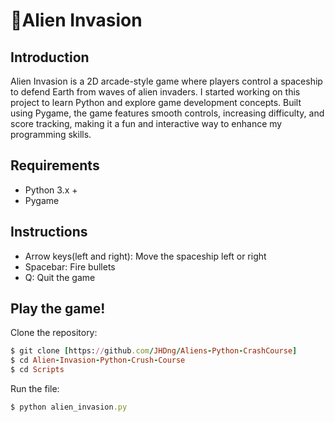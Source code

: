 # 👾Alien Invasion
## Introduction
Alien Invasion is a 2D arcade-style game where players control a spaceship to defend Earth from waves of alien invaders. I started working on this project to learn Python and explore game development concepts. Built using Pygame, the game features smooth controls, increasing difficulty, and score tracking, making it a fun and interactive way to enhance my programming skills.
## Requirements
- Python 3.x +
- Pygame
## Instructions
- Arrow keys(left and right): Move the spaceship left or right
- Spacebar: Fire bullets
- Q: Quit the game
## Play the game!
Clone the repository:
```rb
$ git clone [https://github.com/JHDng/Aliens-Python-CrashCourse]
$ cd Alien-Invasion-Python-Crush-Course
$ cd Scripts
```
Run the file:
```rb
$ python alien_invasion.py
```

